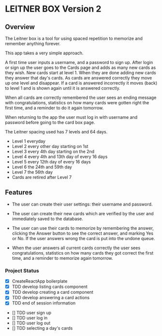 # LEITNER BOX Version 2

## Overview

The Leitner box is a tool for using spaced repetition to memorize and remember anything forever.

This app takes a very simple approach.

A first time user inputs a username, and a password to sign up.
After login or sign up the user goes to the Cards page and adds as many new cards as they wish. New cards start at level 1.
When they are done adding new cards they answer that day's cards.
As cards are answered correctly they move up one level and disappear.
If a card is answered incorrectly it moves (back) to level 1 and is shown again until it is answered correctly.

When all cards are correctly remembered the user sees an ending message with congratulations, statistics on how many cards were gotten right the first time, and a reminder to do it again tomorrow.

When returning to the app the user must log in with username and password before going to the card box page.

The Leitner spacing used has 7 levels and 64 days.

- Level 1 everyday
- Level 2 every other day starting on 1st
- Level 3 every 4th day starting on the 2nd
- Level 4 every 4th and 13th day of every 16 days
- Level 5 every 12th day of every 16 days
- Level 6 the 24th and 59th day
- Level 7 the 56th day
- Cards are retired after Level 7

## Features

- The user can create their user settings: their username and password.

- The user can create their new cards which are verified by the user and immediately saved to the database.

- The user can use their cards to memorize by remembering the answer, clicking the Answer button to see the correct answer, and marking Yes or No. If the user answers wrong the card is put into the undone queue.

- When the user answers all current cards correctly the user sees congratulations, statistics on how many cards they got correct the first time, and a reminder to memorize again tomorrow.

### Project Status

- [x] CreateReactApp boilerplate
- [x] TDD develop listing cards component
- [x] TDD develop creating a card component
- [x] TDD develop answering a card actions
- [x] TDD end of session information
- [] TDD user sign up
- [] TDD user log in
- [] TDD user log out
- [] TDD selecting a day's cards
